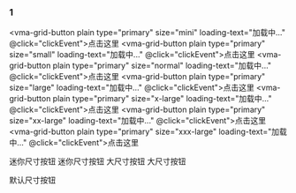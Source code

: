 ### 1

<vma-grid-button plain type="primary" size="mini" loading-text="加载中..." @click="clickEvent">点击这里</vma-grid-button>
<vma-grid-button plain type="primary" size="small" loading-text="加载中..." @click="clickEvent">点击这里</vma-grid-button>
<vma-grid-button plain type="primary" size="normal" loading-text="加载中..." @click="clickEvent">点击这里</vma-grid-button>
<vma-grid-button plain type="primary" size="large" loading-text="加载中..." @click="clickEvent">点击这里</vma-grid-button>
<vma-grid-button plain type="primary" size="x-large" loading-text="加载中..." @click="clickEvent">点击这里</vma-grid-button>
<vma-grid-button plain type="primary" size="xx-large" loading-text="加载中..." @click="clickEvent">点击这里</vma-grid-button>
<vma-grid-button plain type="primary" size="xxx-large" loading-text="加载中..." @click="clickEvent">点击这里</vma-grid-button>

<vma-grid-button :loading="isLoading" :disabled="isLoading" type="default" size="mini" loading-text="加载中...">
迷你尺寸按钮</vma-grid-button>
<vma-grid-button plain :loading="isLoading" type="warning" size="mini" loading-text="加载中...">迷你尺寸按钮</vma-grid-button>
<vma-grid-button round type="primary" size="large" icon="bookmark">大尺寸按钮</vma-grid-button>
<vma-grid-button plain round type="primary" size="mini" icon="bookmark">大尺寸按钮</vma-grid-button>

<vma-grid-button round plain type="success" icon="bookmark" icon-position="right">默认尺寸按钮</vma-grid-button>
<vma-grid-button type="warning" size="small" icon="bookmark"></vma-grid-button>
<vma-grid-button type="danger" round disabled size="small" icon="bookmark"></vma-grid-button>

<script lang="ts">
  import {defineComponent, reactive, ref} from 'vue';
  export default defineComponent({
    name: 'Button',
    setup() {
      const isLoading = ref(false);
      const inputValue = ref<String>('测试文本');
      const selectedValues = ref<String>('2');
      const checkedValues = reactive(['2', '3']);

      const gridData = reactive([{
        name: 'sheet 1',
        r: 10,
        c: 20,
        status: 0,
        index: 0,
        order: 0,
        hide: 0,
        config: {
            freeze: {
                l: 2,
                t: 3,
                r: 9,
                b: 12
            },
            merge: [{
                r: 2,
                c: 3,
                rs: 3,
                cs: 4
            }],
            rh: [{
                r: 2,
                h: 24
            }, {
                r:4,
                h: 48
            }],
            cw: [{
                c: 3,
                w: 120
            }, {
                c: 7,
                w: 148
            }],
            rv: [{
                r: 7,
                v: 0
            }, {
                r: 8,
                v: 0
            }],
            cv: [{
                c: 7,
                v: 0
            }],
            border: [{
                type: 'cell',
                r: 7,
                c: 7,
                v: {
                    l: {
                        s: 1,
                        cl: 'red'
                    },
                    r: {
                        s: 1,
                        cl: 'rgba(99,99,99,0.7)'
                    },
                    t: {
                        s: 1,
                        cl: 'rgb(200,200,200)'
                    },
                    b: {
                        s: 1,
                        cl: '#56789A'
                    },
                }
            }, {
                type: 'range',
                r: [8, 9],
                c: [4, 6],
                bt: 'border-all',
                s: 1,
                cl: 'cyan'
            }]
        },
        data: [
            {
                r: 1,
                c: 2,
                v: '123'
            },
            {
                r: 10,
                c: 20,
                v: 123
            },
            {
                r: 7,
                c: 4,
                v: '值1值1值1值1值1值1值1值1值1值1值1值1值1值1值1值1值1值1值1值1值1值1值1值1值1值1值1值1值1值1值1值1'
            }
        ]
    }, {
        name: 'sheet 2',
        r: 15,
        c: 25,
        status: 0,
        index: 1,
        order: 1,
        hide: 0,
        data: []
    }]);

      const clickEvent = () => {
        isLoading.value = !isLoading.value
      };

      const changeMethod = (msg, event) => {
        console.log('changeMethod');
        console.log(event);
        console.log(msg);
      };

      return {
        isLoading,
        selectedValues,
        checkedValues,
        clickEvent,
        changeMethod,
        gridData,
        inputValue,
      }
    },
  })
</script>
